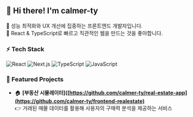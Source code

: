 ## 👋 Hi there! I'm calmer-ty
🚀 성능 최적화와 UX 개선에 집중하는 프론트엔드 개발자입니다.  
📌 React & TypeScript로 빠르고 직관적인 웹을 만드는 것을 좋아합니다.  

### ⚡ Tech Stack
![React](https://img.shields.io/badge/React-61DAFB?style=flat-square&logo=React&logoColor=white)
![Next.js](https://img.shields.io/badge/Next.js-000000?style=flat-square&logo=nextdotjs&logoColor=white)
![TypeScript](https://img.shields.io/badge/TypeScript-3178C6?style=flat-square&logo=TypeScript&logoColor=white)
![JavaScript](https://img.shields.io/badge/JavaScript-F7DF1E?style=flat-square&logo=JavaScript&logoColor=black)

### 🚀 Featured Projects
- 🏠 **[부동산 시뮬레이터]([https://github.com/calmer-ty/real-estate-app](https://github.com/calmer-ty/frontend-realestate)**  
  👉 거래된 매물 데이터를 활용해 사용자의 구매력 분석을 제공하는 서비스  
